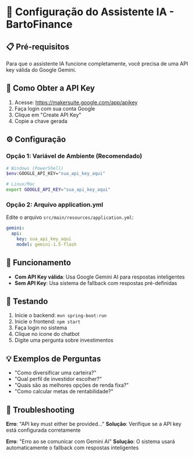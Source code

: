 # 🤖 Configuração do Assistente IA - BartoFinance

## 📋 Pré-requisitos

Para que o assistente IA funcione completamente, você precisa de uma API key válida do Google Gemini.

## 🔑 Como Obter a API Key

1. Acesse: https://makersuite.google.com/app/apikey
2. Faça login com sua conta Google
3. Clique em "Create API Key"
4. Copie a chave gerada

## ⚙️ Configuração

### Opção 1: Variável de Ambiente (Recomendado)
```bash
# Windows (PowerShell)
$env:GOOGLE_API_KEY="sua_api_key_aqui"

# Linux/Mac
export GOOGLE_API_KEY="sua_api_key_aqui"
```

### Opção 2: Arquivo application.yml
Edite o arquivo `src/main/resources/application.yml`:
```yaml
gemini:
  api:
    key: sua_api_key_aqui
    model: gemini-1.5-flash
```

## 🚀 Funcionamento

- **Com API Key válida**: Usa Google Gemini AI para respostas inteligentes
- **Sem API Key**: Usa sistema de fallback com respostas pré-definidas

## 🧪 Testando

1. Inicie o backend: `mvn spring-boot:run`
2. Inicie o frontend: `npm start`
3. Faça login no sistema
4. Clique no ícone do chatbot
5. Digite uma pergunta sobre investimentos

## 💡 Exemplos de Perguntas

- "Como diversificar uma carteira?"
- "Qual perfil de investidor escolher?"
- "Quais são as melhores opções de renda fixa?"
- "Como calcular metas de rentabilidade?"

## 🔧 Troubleshooting

**Erro**: "API key must either be provided..."
**Solução**: Verifique se a API key está configurada corretamente

**Erro**: "Erro ao se comunicar com Gemini AI"
**Solução**: O sistema usará automaticamente o fallback com respostas inteligentes
